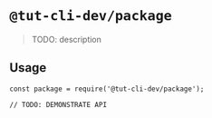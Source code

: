 # `@tut-cli-dev/package`

> TODO: description

## Usage

```
const package = require('@tut-cli-dev/package');

// TODO: DEMONSTRATE API
```
